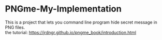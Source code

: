 # PNGme-My-Implementation
This is a project that lets you command line program hide secret message in PNG files.  
the tutorial: https://jrdngr.github.io/pngme_book/introduction.html
